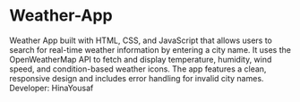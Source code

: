 # Weather-App<br>
Weather App built with HTML, CSS, and JavaScript that allows users to search for real-time weather information by entering a city name. It uses the OpenWeatherMap API to fetch and display temperature, humidity, wind speed, and condition-based weather icons. The app features a clean, responsive design and includes error handling for invalid city names.
<br>
Developer: HinaYousaf
